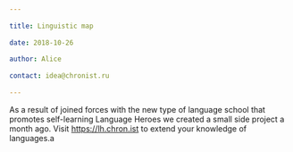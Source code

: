 ```yaml
---
	
title: Linguistic map
	
date: 2018-10-26
	
author: Alice
	
contact: idea@chronist.ru
	
---
```

	
As a result of joined forces with the new type of language school that promotes self-learning Language Heroes we created a small side project a month ago. Visit https://lh.chron.ist to extend your knowledge of languages.a